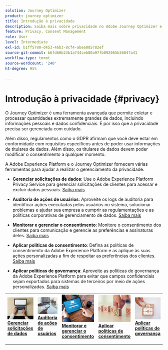 ```yaml
---
solution: Journey Optimizer
product: journey optimizer
title: Introdução à privacidade
description: Saiba mais sobre privacidade no Adobe Journey Optimizer e no Adobe Experience Platform.
feature: Privacy, Consent Management
role: User
level: Intermediate
exl-id: b1ff5780-d453-46b3-8cf4-abea085782ef
source-git-commit: b6fd60b23b1a744ceb80a97fb092065b36847a41
workflow-type: tm+mt
source-wordcount: '240'
ht-degree: 95%

---
```


# Introdução à privacidade {#privacy}

O Journey Optimizer é uma ferramenta avançada que permite coletar e processar quantidades extremamente grandes de dados, incluindo informações pessoais e dados confidenciais. É por isso que a privacidade precisa ser gerenciada com cuidado.

Além disso, regulamentos como o GDPR afirmam que você deve estar em conformidade com requisitos específicos antes de poder usar informações de titulares de dados. Além disso, os titulares de dados devem poder modificar o consentimento a qualquer momento.

A Adobe Experience Platform e o Journey Optimizer fornecem várias ferramentas para ajudar a realizar o gerenciamento da privacidade.

* **Gerenciar solicitações de dados**: Use o Adobe Experience Platform Privacy Service para gerenciar solicitações de clientes para acessar e excluir dados pessoais. [Saiba mais](requests.md)

* **Auditoria de ações de usuários**: Aproveite os logs de auditoria para identificar ações executadas pelos usuários no sistema, solucionar problemas e ajudar sua empresa a cumprir as regulamentações e as políticas corporativas de gerenciamento de dados. [Saiba mais](audit-logs.md)

* **Monitorar e gerenciar o consentimento**: Monitore o consentimento dos clientes para comunicação e gerencie as preferências e assinaturas deles. [Saiba mais](opt-out.md)

* **Aplicar políticas de consentimento**: Defina as políticas de consentimento da Adobe Experience Platform e as aplique às suas ações personalizadas a fim de respeitar as preferências dos clientes. [Saiba mais](../action/consent.md)

* **Aplicar políticas de governança**: Aproveite as políticas de governança da Adobe Experience Platform para evitar que campos confidenciais sejam exportados para sistemas de terceiros por meio de ações personalizadas. [Saiba mais](../action/action-privacy.md)

<table style="table-layout:fixed"><tr style="border: 0;">
<td>
<a href="requests.md">
<img alt="Cliente potencial" src="../assets/do-not-localize/privacy-request.jpeg">
</a>
<div><a href="requests.md"><strong>Gerenciar solicitações de dados</strong>
</div>
<p>
</td>
<td>
<a href="audit-logs.md">
<img alt="Pouco frequentes" src="../assets/do-not-localize/privacy-audit.jpeg">
</a>
<div>
<a href="audit-logs.md"><strong>Auditoria de ações de usuários</strong></a>
</div>
<p></td>
<td>
<a href="opt-out.md">
<img alt="Validação" src="../assets/do-not-localize/privacy-track-consent.jpeg">
</a>
<div>
<a href="opt-out.md"><strong>Monitorar e gerenciar o consentimento</strong></a>
</div>
<p>
</td>
<td>
<a href="../action/consent.md">
<img alt="Validação" src="../assets/do-not-localize/privacy-consent-policies.jpeg">
</a>
<div>
<a href="../action/consent.md"><strong>Aplicar políticas de consentimento</strong></a>
</div>
<p>
</td>
<td>
<a href="../action/action-privacy.md">
<img alt="Validação" src="../assets/do-not-localize/privacy-governance.jpeg">
</a>
<div>
<a href="../action/action-privacy.md"><strong>Aplicar políticas de governança</strong></a>
</div>
<p>
</td>
</tr></table>
